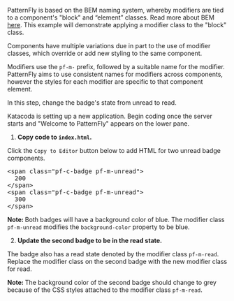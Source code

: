 PatternFly is based on the BEM naming system, whereby modifiers are tied to a component's "block" and “element” classes. Read more about BEM [here](http://getbem.com/introduction/). This example will demonstrate applying a modifier class to the "block" class.

Components have multiple variations due in part to the use of modifier classes, which override or add new styling to the same component. 

Modifiers use the `pf-m-` prefix, followed by a suitable name for the modifier. PatternFly aims to use consistent names for modifiers across components, however the styles for each modifier are specific to that component element.

In this step, change the badge's state from unread to read.

Katacoda is setting up a new application. Begin coding once the server starts and "Welcome to PatternFly" appears on the lower pane.

1) <strong>Copy code to `index.html`.</strong>

Click the `Copy to Editor` button below to add HTML for two unread badge components.

<pre class="file" data-filename="index.html" data-target="replace">
&lt;span class=&quot;pf-c-badge pf-m-unread&quot;&gt;
  200
&lt;/span&gt;
&lt;span class=&quot;pf-c-badge pf-m-unread&quot;&gt;
  300
&lt;/span&gt;
</pre>

<strong>Note: </strong> Both badges will have a background color of blue. The modifier class `pf-m-unread` modifies the `background-color` property to be blue.

2) <strong>Update the second badge to be in the read state.</strong>

The badge also has a read state denoted by the modifier class `pf-m-read`. Replace the modifier class on the second badge with the new modifier class for read.

<strong>Note: </strong>The background color of the second badge should change to grey because of the CSS styles attached to the modifier class `pf-m-read`.
